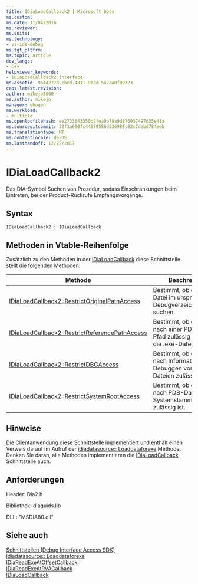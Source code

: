 ```yaml
---
title: IDiaLoadCallback2 | Microsoft Docs
ms.custom: 
ms.date: 11/04/2016
ms.reviewer: 
ms.suite: 
ms.technology:
- vs-ide-debug
ms.tgt_pltfrm: 
ms.topic: article
dev_langs:
- C++
helpviewer_keywords:
- IDiaLoadCallback2 interface
ms.assetid: 9a44277d-cbed-4811-9bad-5a2aa0f09323
caps.latest.revision: 
author: mikejo5000
ms.author: mikejo
manager: ghogen
ms.workload:
- multiple
ms.openlocfilehash: ee2733643350b2fea9b78a9d876037497d35e41a
ms.sourcegitcommit: 32f1a690fc445f9586d53698fc82c7debd784eeb
ms.translationtype: MT
ms.contentlocale: de-DE
ms.lasthandoff: 12/22/2017
---
```

# <a name="idialoadcallback2"></a>IDiaLoadCallback2
Das DIA-Symbol Suchen von Prozedur, sodass Einschränkungen beim Eintreten, bei der Product-Rückrufe Empfangsvorgänge.  
  
## <a name="syntax"></a>Syntax  
  
```  
IDiaLoadCallback2 : IDiaLoadCallback  
```  
  
## <a name="methods-in-vtable-order"></a>Methoden in Vtable-Reihenfolge  
 Zusätzlich zu den Methoden in der [IDiaLoadCallback](../../debugger/debug-interface-access/idialoadcallback.md) diese Schnittstelle stellt die folgenden Methoden:  
  
|Methode|Beschreibung|  
|------------|-----------------|  
|[IDiaLoadCallback2::RestrictOriginalPathAccess](../../debugger/debug-interface-access/idialoadcallback2-restrictoriginalpathaccess.md)|Bestimmt, ob eine PDB-Datei im ursprünglichen Debugverzeichnis suchen.|  
|[IDiaLoadCallback2::RestrictReferencePathAccess](../../debugger/debug-interface-access/idialoadcallback2-restrictreferencepathaccess.md)|Bestimmt, ob die Suche nach einer PDB-Datei im Pfad zulässig ist, wo sich die .exe-Datei befindet.|  
|[IDiaLoadCallback2::RestrictDBGAccess](../../debugger/debug-interface-access/idialoadcallback2-restrictdbgaccess.md)|Bestimmt, ob die Suche nach Informationen zum Debuggen von .dbg-Dateien zulässig ist.|  
|[IDiaLoadCallback2::RestrictSystemRootAccess](../../debugger/debug-interface-access/idialoadcallback2-restrictsystemrootaccess.md)|Bestimmt, ob die Suche nach PDB-Dateien in das Systemstammverzeichnis zulässig ist.|  
  
## <a name="remarks"></a>Hinweise  
 Die Clientanwendung diese Schnittstelle implementiert und enthält einen Verweis darauf im Aufruf der [idiadatasource:: Loaddataforexe](../../debugger/debug-interface-access/idiadatasource-loaddataforexe.md) Methode. Denken Sie daran, alle Methoden implementieren die [IDiaLoadCallback](../../debugger/debug-interface-access/idialoadcallback.md) Schnittstelle auch.  
  
## <a name="requirements"></a>Anforderungen  
 Header: Dia2.h  
  
 Bibliothek: diaguids.lib  
  
 DLL: "MSDIA80.dll"  
  
## <a name="see-also"></a>Siehe auch  
 [Schnittstellen (Debug Interface Access SDK)](../../debugger/debug-interface-access/interfaces-debug-interface-access-sdk.md)   
 [Idiadatasource:: Loaddataforexe](../../debugger/debug-interface-access/idiadatasource-loaddataforexe.md)   
 [IDiaReadExeAtOffsetCallback](../../debugger/debug-interface-access/idiareadexeatoffsetcallback.md)   
 [IDiaReadExeAtRVACallback](../../debugger/debug-interface-access/idiareadexeatrvacallback.md)   
 [IDiaLoadCallback](../../debugger/debug-interface-access/idialoadcallback.md)
